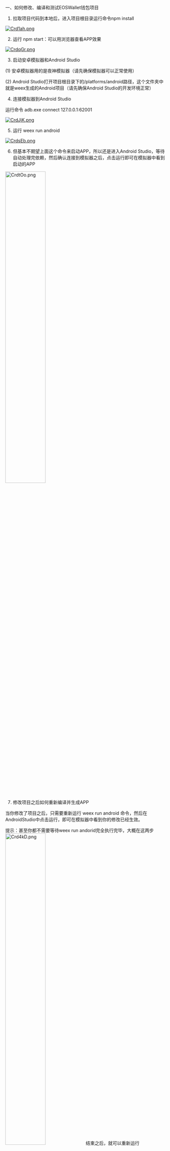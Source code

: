 一、如何修改、编译和测试EOSWallet钱包项目

1. 拉取项目代码到本地后，进入项目根目录运行命令npm install

[![Crd1ah.png](https://www.helloimg.com/images/2021/10/31/Crd1ah.png)](https://www.helloimg.com/image/Crd1ah) 

2. 运行 npm start：可以用浏览器查看APP效果

[![CrdqGr.png](https://www.helloimg.com/images/2021/10/31/CrdqGr.png)](https://www.helloimg.com/image/CrdqGr) 

3. 启动安卓模拟器和Android Studio

(1) 安卓模拟器用的是夜神模拟器（请先确保模拟器可以正常使用）

(2) Android Studio打开项目根目录下的/platforms/android路径，这个文件夹中就是weex生成的Android项目（请先确保Android Studio的开发环境正常）

 

4. 连接模拟器到Android Studio

运行命令 adb.exe connect 127.0.0.1:62001

[![CrdJjK.png](https://www.helloimg.com/images/2021/10/31/CrdJjK.png)](https://www.helloimg.com/image/CrdJjK)

 

5. 运行 weex run android

[![CrdsEb.png](https://www.helloimg.com/images/2021/10/31/CrdsEb.png)](https://www.helloimg.com/image/CrdsEb) 

 

6. 但基本不期望上面这个命令来启动APP，所以还是进入Android Studio，等待自动处理完依赖，然后确认连接到模拟器之后，点击运行即可在模拟器中看到启动的APP 

<a href="https://www.helloimg.com/image/CrdtOo"><img src="https://www.helloimg.com/images/2021/10/31/CrdtOo.png" alt="CrdtOo.png" border="0" width="50%" height="50%"/></a>

7. 修改项目之后如何重新编译并生成APP

当你修改了项目之后，只需要重新运行 weex run android 命令，然后在AndroidStudio中点击运行，即可在模拟器中看到你的修改已经生效。

 

提示：甚至你都不需要等待weex run andorid完全执行完毕，大概在这两步<a href="https://www.helloimg.com/image/Crd4kD"><img src="https://www.helloimg.com/images/2021/10/31/Crd4kD.png" alt="Crd4kD.png" border="0" width="50%" height="50%"/></a>结束之后，就可以重新运行AndroidStudio生成APP了

 

二、钱包项目功能展示

1. 钱包首页——资产页面

初次进入APP时，页面如下，并且会提示请先导入账号。此时点击左上角的“切换账号”按钮然后点击弹出框的齿轮则可以进入账号管理页面。

或者点击“我的” - “账号管理”可以同样进入账号管理页面。

点击右上角的加号按钮，可以导入或新增私钥。

 

<a href="https://www.helloimg.com/image/CrdL1S"><img src="https://www.helloimg.com/images/2021/10/31/CrdL1S.png" alt="CrdL1S.png" border="0" width="50%" height="50%"  /></a><a href="https://www.helloimg.com/image/CrdSlC"><img src="https://www.helloimg.com/images/2021/10/31/CrdSlC.png" alt="CrdSlC.png" border="0" width="50%" height="50%" /></a> <a href="https://www.helloimg.com/image/CrdHRt"><img src="https://www.helloimg.com/images/2021/10/31/CrdHRt.png" alt="CrdHRt.png" border="0" width="50%" height="50%"/></a><a href="https://www.helloimg.com/image/Crdv6P"><img src="https://www.helloimg.com/images/2021/10/31/Crdv6P.png" alt="Crdv6P.png" border="0" width="50%" height="50%"/></a><a href="https://www.helloimg.com/image/Crd0R6"><img src="https://www.helloimg.com/images/2021/10/31/Crd0R6.png" alt="Crd0R6.png" border="0" width="50%" height="50%"/></a>

 

2. 支持转账、资源管理、权限管理等操作

   <a href="https://www.helloimg.com/image/CrdNLn"><img src="https://www.helloimg.com/images/2021/10/31/CrdNLn.png" alt="CrdNLn.png" border="0" /></a>

3. 支持Dapp，你可以从地址栏访问dapp，并且将保存你访问过的dapp的历史记录

   [![CrdQQR.png](https://www.helloimg.com/images/2021/10/31/CrdQQR.png)](https://www.helloimg.com/image/CrdQQR)

   

   

   